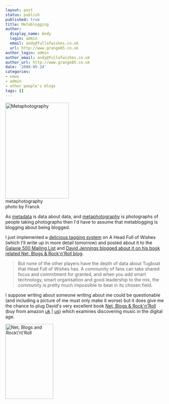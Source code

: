 ```yaml
---
layout: post
status: publish
published: true
title: Metablogging
author:
  display_name: Andy
  login: admin
  email: andy@fullofwishes.co.uk
  url: http://www.grange85.co.uk
author_login: admin
author_email: andy@fullofwishes.co.uk
author_url: http://www.grange85.co.uk
date: '2008-05-24'
categories:
- news
- admin
- other people's blogs
tags: []
---
```

<div class="imagebox-a"><a href="/wp/wp-content/uploads/2008/05/38864837lunaulu0040117107.jpg"><img src="https://www.fullofwishes.co.uk/wp/wp-content/uploads/2008/05/38864837lunaulu0040117107-199x300.jpg" alt="Metaphotography" title="Metaphotography" width="199" height="300" class="alignnone size-medium wp-image-684" /></a><br/>metaphotography<br/>photo by Franck</div>
<p>As <a href="http://en.wikipedia.org/wiki/Metadata">metadata</a> is data about data, and <a href="http://www.flickr.com/photos/tags/metaphotography/interesting/">metaphotography</a> is photographs of people taking photographs then I'd have to assume that metablogging is blogging about being blogged.</p>
<p>I just implemented a <a href="http://del.icio.us/tag/ahfow">delicious tagging system</a> on A Head Full of Wishes (which I'll write up in more detail tomorrow) and posted about it to the <a href="/mailing-list/">Galaxie 500 Mailing List</a> and <a href="http://www.netblogsrocknroll.com/2008/05/fans-will-be-th.html">David Jennings blogged about it on his book related Net, Blogs & Rock'n'Roll blog</a>.</p>
<blockquote><p>But none of the other players have the depth of data about Tugboat that Head Full of Wishes has. A community of fans can take shared focus and commitment for granted, and when you add smart technology, smart organisation and good leadership to the mix, the community is pretty much impossible to beat in its chosen field.</p></blockquote>
<p>I suppose writing about someone writing about me could be questionable (and including a picture of me must only make it worse) but it does give me the chance to plug David's very excellent book <a href="http://www.netblogsrocknroll.com/about.html">Net, Blogs & Rock'n'Roll</a> (buy from amazon <a href="http://www.amazon.co.uk/gp/product/1857883985?ie=UTF8&tag=aheadfullofwi-21&linkCode=as2&camp=1634&creative=6738&creativeASIN=1857883985">uk</a> | <a href="http://www.amazon.com/gp/product/1857883985?ie=UTF8&tag=aheadfullofwi-20&linkCode=as2&camp=1789&creative=9325&creativeASIN=1857883985">us</a>) which examines discovering music in the digital age.</p>
<div class="imagebox-center"><img src="https://www.fullofwishes.co.uk/wp/wp-content/uploads/2008/05/nbrrcover150.jpg" alt="Net, Blogs and Rock\&#039;n\&#039;Roll" title="Net, Blogs and Rock\&#039;n\&#039;Roll" width="150" height="235" class="alignnone size-medium wp-image-683" /></div>
